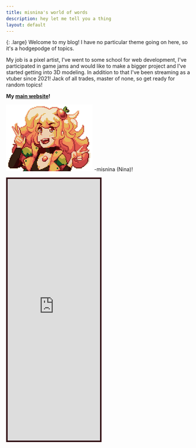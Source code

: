 ```yaml
---
title: misnina's world of words
description: hey let me tell you a thing
layout: default
---
```


{: .large}
Welcome to my blog! I have no particular theme going on here, so it's a hodgepodge of topics.

My job is a pixel artist, I've went to some school for web development, I've participated in game jams and would like to make a bigger project and I've started getting into 3D modeling. In addition to that I've been streaming as a vtuber since 2021! Jack of all trades, master of none, so get ready for random topics!

**My [main website](https://misnina.com)!**

![a small stamp of the character Nina](assets/images/birthday_pixel_2x.png) -misnina (Nina)!

<p>
<iframe id='kofiframe' src='https://ko-fi.com/misnina/?hidefeed=true&widget=true&embed=true&preview=true' style='border:none;width:50%;align-self:center;padding:4px;background:#30080f;background-color:#30080f;' height='712' title='misnina'></iframe>
</p>

